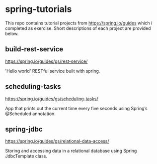 # spring-tutorials
This repo contains tutorial projects from https://spring.io/guides which i completed as exercise. 
Short descriptions of each project are provided below.

## build-rest-service
https://spring.io/guides/gs/rest-service/

'Hello world' RESTful service built with spring.

## scheduling-tasks
https://spring.io/guides/gs/scheduling-tasks/

App that prints out the current time every five seconds using Spring’s @Scheduled annotation.

## spring-jdbc
https://spring.io/guides/gs/relational-data-access/

Storing and accessing data in a relational database using Spring JdbcTemplate class.
